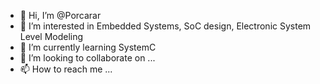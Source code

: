 - 👋 Hi, I’m @Porcarar
- 👀 I’m interested in Embedded Systems, SoC design, Electronic System Level Modeling 
- 🌱 I’m currently learning SystemC
- 💞️ I’m looking to collaborate on ...
- 📫 How to reach me ...

<!---
Porcarar/Porcarar is a ✨ special ✨ repository because its `README.md` (this file) appears on your GitHub profile.
You can click the Preview link to take a look at your changes.
--->
